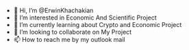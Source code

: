 - 👋 Hi, I’m @ErwinKhachakian
- 👀 I’m interested in Economic And Scientific Project
- 🌱 I’m currently learning about Crypto and Economic Project
- 💞️ I’m looking to collaborate on My Project   
- 📫 How to reach me by my outlook mail                                                                                                                                                    
   
<!---
ErwinKhachakian/ErwinKhachakian is a ✨ special ✨ repository because its `README.md` (this file) appears on your GitHub profile.
You can click the Preview link to take a look at your changes.
--->
